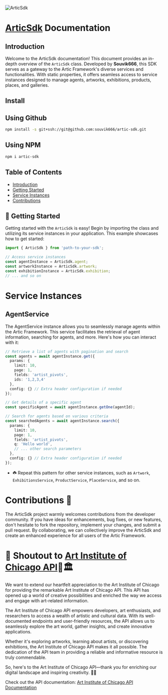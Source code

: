 ![ArticSdk](https://i.pinimg.com/originals/22/26/a5/2226a53e0be2f56c78982ae08f493f3c.jpg)
# [ArticSdk](https://www.npmjs.com/package/artic-sdk?activeTab=readme) Documentation

## Introduction

Welcome to the ArticSdk documentation! This document provides an in-depth overview of the `ArticSdk` class. Developed by **Souvik666**, this SDK serves as a gateway to the Artic Framework's diverse services and functionalities. With static properties, it offers seamless access to service instances designed to manage agents, artworks, exhibitions, products, places, and galleries.

## Install 
## Using Github
```bash
npm install -s git+ssh://git@github.com:souvik666/artic-sdk.git
```
## Using NPM
```bash
npm i artic-sdk
```

## Table of Contents

- [Introduction](#introduction)
- [Getting Started](#getting-started)
- [Service Instances](#service-instances)
- [Contributions](#contributions)

## 🚀 Getting Started 

Getting started with the `ArticSdk` is easy! Begin by importing the class and utilizing its service instances in your application. This example showcases how to get started:

```typescript
import { ArticSdk } from 'path-to-your-sdk';

// Access service instances
const agentInstance = ArticSdk.agent;
const artworkInstance = ArticSdk.artwork;
const exhibitionInstance = ArticSdk.exhibition;
// ... and so on
```
# Service Instances 

## AgentService
The AgentService instance allows you to seamlessly manage agents within the Artic Framework. This service facilitates the retrieval of agent information, searching for agents, and more. Here's how you can interact with it:
```typescript
// Retrieve a list of agents with pagination and search
const agents = await agentInstance.get({
  params: {
    limit: 10,
    page: 1,
    fields: 'artist_pivots',
    ids: '1,2,3,4'
  },
  config: {} // Extra header configuration if needed
});

// Get details of a specific agent
const specificAgent = await agentInstance.getOne(agentId);

// Search for agents based on various criteria
const searchedAgents = await agentInstance.search({
  params: {
    limit: 10,
    page: 1,
    fields: 'artist_pivots',
    q: 'Hello world',
    // ... other search parameters
  },
  config: {} // Extra header configuration if needed
});


```

- ☘️ Repeat this pattern for other service instances, such as `Artwork`, `ExhibitionsService`, `ProductService`, `PlaceService`, and so on.



# Contributions 🤝
The ArticSdk project warmly welcomes contributions from the developer community. If you have ideas for enhancements, bug fixes, or new features, don't hesitate to fork the repository, implement your changes, and submit a pull request. By collaborating, we can collectively improve the ArticSdk and create an enhanced experience for all users of the Artic Framework.


# 🎉 Shoutout to [Art Institute of Chicago API](https://api.artic.edu/docs/)🎨🏛️

We want to extend our heartfelt appreciation to the Art Institute of Chicago for providing the remarkable Art Institute of Chicago API. This API has opened up a world of creative possibilities and enriched the way we access and engage with art-related information.

The Art Institute of Chicago API empowers developers, art enthusiasts, and researchers to access a wealth of artistic and cultural data. With its well-documented endpoints and user-friendly resources, the API allows us to seamlessly explore the art world, gather insights, and create innovative applications.

Whether it's exploring artworks, learning about artists, or discovering exhibitions, the Art Institute of Chicago API makes it all possible. The dedication of the API team in providing a reliable and informative resource is truly commendable.

So, here's to the Art Institute of Chicago API—thank you for enriching our digital landscape and inspiring creativity. 🎨✨

Check out the API documentation: [Art Institute of Chicago API Documentation](https://api.artic.edu/docs/)
